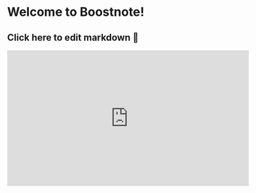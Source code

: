 # Welcome to Boostnote!
## Click here to edit markdown :wave:




<iframe width="560" height="315" src="https://www.youtube.com/watch?v=Z2WM_m8vYNo" frameborder="0" allowfullscreen></iframe>
